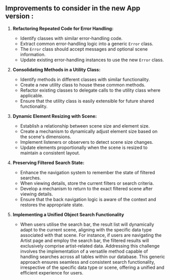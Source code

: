 ## Improvements to consider in the new App version :

1. **Refactoring Repeated Code for Error Handling:**
    - Identify classes with similar error-handling code.
    - Extract common error-handling logic into a generic `Error` class.
    - The `Error` class should accept messages and optional scene information.
    - Update existing error-handling instances to use the new `Error` class.


2. **Consolidating Methods in a Utility Class:**
    - Identify methods in different classes with similar functionality.
    - Create a new utility class to house these common methods.
    - Refactor existing classes to delegate calls to the utility class where applicable.
    - Ensure that the utility class is easily extensible for future shared functionality.


3. **Dynamic Element Resizing with Scene:**
    - Establish a relationship between scene size and element size.
    - Create a mechanism to dynamically adjust element size based on the scene's dimensions.
    - Implement listeners or observers to detect scene size changes.
    - Update elements proportionally when the scene is resized to maintain a consistent layout.


4. **Preserving Filtered Search State:**
    - Enhance the navigation system to remember the state of filtered searches.
    - When viewing details, store the current filters or search criteria.
    - Develop a mechanism to return to the exact filtered scene after viewing details.
    - Ensure that the back navigation logic is aware of the context and restores the appropriate state.


5. **Implementing a Unified Object Search Functionality**
   - When users utilise the search bar, the result list will dynamically adapt to the 
    current scene, aligning with the specific data type associated with that scene. 
    For instance, if users are navigating the Artist page and employ the search bar, 
    the filtered results will exclusively comprise artist-related data.
    Addressing this challenge involves the implementation of a versatile method capable 
    of handling searches across all tables within our database. This generic approach 
    ensures seamless and consistent search functionality, irrespective of the specific 
    data type or scene, offering a unified and efficient experience for users.